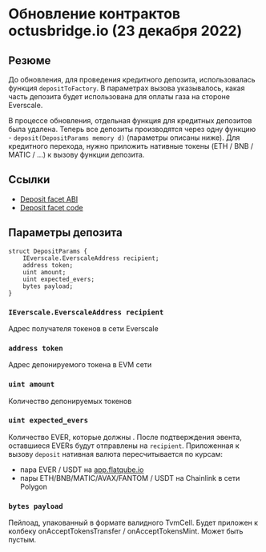 # Обновление контрактов octusbridge.io (23 декабря 2022)

## Резюме

До обновления, для проведения кредитного депозита, использовалась функция `depositToFactory`.
В параметрах вызова указывалось, какая часть депозита будет использована для оплаты газа на стороне Everscale.

В процессе обновления, отдельная функция для кредитных депозитов была удалена.
Теперь все депозиты производятся через одну функцию - `deposit(DepositParams memory d)` (параметры описаны ниже).
Для кредитного перехода, нужно приложить нативные токены (ETH / BNB / MATIC / ...) к вызову функции депозита.

## Ссылки

- [Deposit facet ABI](./../ethereum/abi/MultiVaultFacetDeposit.json)
- [Deposit facet code](./../ethereum/contracts/multivault/multivault/facets/MultiVaultFacetDeposit.sol)

## Параметры депозита

```solidity
struct DepositParams {
    IEverscale.EverscaleAddress recipient;
    address token;
    uint amount;
    uint expected_evers;
    bytes payload;
}
```

### `IEverscale.EverscaleAddress recipient`

Адрес получателя токенов в сети Everscale

### `address token`

Адрес депонируемого токена в EVM сети

### `uint amount`

Количество депонируемых токенов

### `uint expected_evers`

Количество EVER, которые должны . После подтверждения эвента, оставшиеся EVERs будут отправлены на `recipient`.
Приложенная к вызову `deposit` нативная валюта пересчитывается по курсам:

- пара EVER / USDT на [app.flatqube.io](app.flatqube.io)
- пары ETH/BNB/MATIC/AVAX/FANTOM / USDT на Chainlink в сети Polygon

### `bytes payload`

Пейлоад, упакованный в формате валидного TvmCell.
Будет приложен к колбеку onAcceptTokensTransfer / onAcceptTokensMint.
Может быть пустым.

